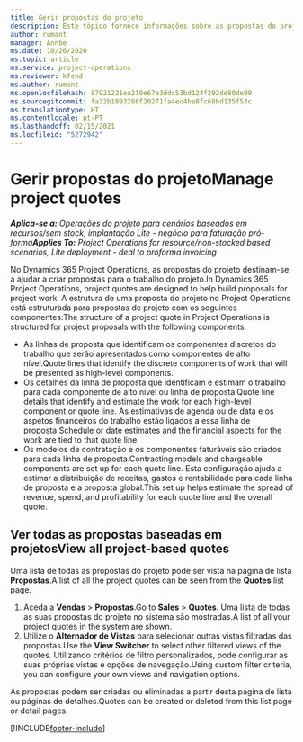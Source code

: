 ```yaml
---
title: Gerir propostas do projeto
description: Este tópico fornece informações sobre as propostas do projeto.
author: rumant
manager: Annbe
ms.date: 10/26/2020
ms.topic: article
ms.service: project-operations
ms.reviewer: kfend
ms.author: rumant
ms.openlocfilehash: 87921221ea210e67a3ddc53bd124f292de80de99
ms.sourcegitcommit: fa32b1893286f20271fa4ec4be8fc68bd135f53c
ms.translationtype: HT
ms.contentlocale: pt-PT
ms.lasthandoff: 02/15/2021
ms.locfileid: "5272942"
---
```

# <a name="manage-project-quotes"></a><span data-ttu-id="ecfbc-103">Gerir propostas do projeto</span><span class="sxs-lookup"><span data-stu-id="ecfbc-103">Manage project quotes</span></span>

<span data-ttu-id="ecfbc-104">_**Aplica-se a:** Operações do projeto para cenários baseados em recursos/sem stock, implantação Lite - negócio para faturação pró-forma_</span><span class="sxs-lookup"><span data-stu-id="ecfbc-104">_**Applies To:** Project Operations for resource/non-stocked based scenarios, Lite deployment - deal to proforma invoicing_</span></span>

<span data-ttu-id="ecfbc-105">No Dynamics 365 Project Operations, as propostas do projeto destinam-se a ajudar a criar propostas para o trabalho do projeto.</span><span class="sxs-lookup"><span data-stu-id="ecfbc-105">In Dynamics 365 Project Operations, project quotes are designed to help build proposals for project work.</span></span> <span data-ttu-id="ecfbc-106">A estrutura de uma proposta do projeto no Project Operations está estruturada para propostas de projeto com os seguintes componentes:</span><span class="sxs-lookup"><span data-stu-id="ecfbc-106">The structure of a project quote in Project Operations is structured for project proposals with the following components:</span></span>

  - <span data-ttu-id="ecfbc-107">As linhas de proposta que identificam os componentes discretos do trabalho que serão apresentados como componentes de alto nível.</span><span class="sxs-lookup"><span data-stu-id="ecfbc-107">Quote lines that identify the discrete components of work that will be presented as high-level components.</span></span>
  - <span data-ttu-id="ecfbc-108">Os detalhes da linha de proposta que identificam e estimam o trabalho para cada componente de alto nível ou linha de proposta.</span><span class="sxs-lookup"><span data-stu-id="ecfbc-108">Quote line details that identify and estimate the work for each high-level component or quote line.</span></span> <span data-ttu-id="ecfbc-109">As estimativas de agenda ou de data e os aspetos financeiros do trabalho estão ligados a essa linha de proposta.</span><span class="sxs-lookup"><span data-stu-id="ecfbc-109">Schedule or date estimates and the financial aspects for the work are tied to that quote line.</span></span>
  - <span data-ttu-id="ecfbc-110">Os modelos de contratação e os componentes faturáveis são criados para cada linha de proposta.</span><span class="sxs-lookup"><span data-stu-id="ecfbc-110">Contracting models and chargeable components are set up for each quote line.</span></span> <span data-ttu-id="ecfbc-111">Esta configuração ajuda a estimar a distribuição de receitas, gastos e rentabilidade para cada linha de proposta e a proposta global.</span><span class="sxs-lookup"><span data-stu-id="ecfbc-111">This set up helps estimate the spread of revenue, spend, and profitability for each quote line and the overall quote.</span></span>

## <a name="view-all-project-based-quotes"></a><span data-ttu-id="ecfbc-112">Ver todas as propostas baseadas em projetos</span><span class="sxs-lookup"><span data-stu-id="ecfbc-112">View all project-based quotes</span></span>

<span data-ttu-id="ecfbc-113">Uma lista de todas as propostas do projeto pode ser vista na página de lista **Propostas**.</span><span class="sxs-lookup"><span data-stu-id="ecfbc-113">A list of all the project quotes can be seen from the **Quotes** list page.</span></span> 

1. <span data-ttu-id="ecfbc-114">Aceda a **Vendas** > **Propostas**.</span><span class="sxs-lookup"><span data-stu-id="ecfbc-114">Go to **Sales** > **Quotes**.</span></span> <span data-ttu-id="ecfbc-115">Uma lista de todas as suas propostas do projeto no sistema são mostradas.</span><span class="sxs-lookup"><span data-stu-id="ecfbc-115">A list of all your project quotes in the system are shown.</span></span> 
2. <span data-ttu-id="ecfbc-116">Utilize o **Alternador de Vistas** para selecionar outras vistas filtradas das propostas.</span><span class="sxs-lookup"><span data-stu-id="ecfbc-116">Use the **View Switcher** to select other filtered views of the quotes.</span></span> <span data-ttu-id="ecfbc-117">Utilizando critérios de filtro personalizados, pode configurar as suas próprias vistas e opções de navegação.</span><span class="sxs-lookup"><span data-stu-id="ecfbc-117">Using custom filter criteria, you can configure your own views and navigation options.</span></span>

<span data-ttu-id="ecfbc-118">As propostas podem ser criadas ou eliminadas a partir desta página de lista ou páginas de detalhes.</span><span class="sxs-lookup"><span data-stu-id="ecfbc-118">Quotes can be created or deleted from this list page or detail pages.</span></span>


[!INCLUDE[footer-include](../../includes/footer-banner.md)]